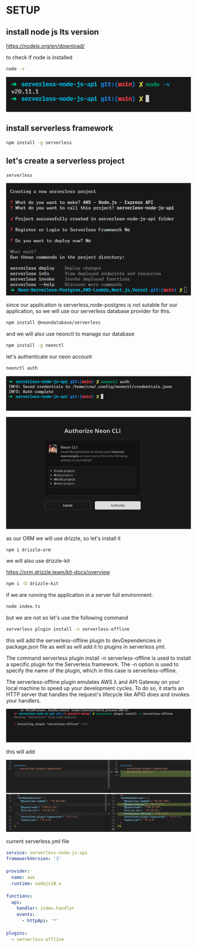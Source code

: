 
# SETUP

## install node js lts version

<https://nodejs.org/en/download/>

to check if node is installed

```bash
node -v
```

![alt text](image-3.png)

## install serverless framework

```bash
npm install -g serverless
```

## let's create a serverless project

```bash
serverless
```

![alt text](image.png)

since our application is serverless,node-postgres is not sutable for our application, so we will use our serverless database provider for this.

```bash
npm install @neondatabase/serverless
```

and we will also use neonctl to manage our database

```bash
npm install -g neonctl
```

let's authenticate our neon account

```bash
neonctl auth
```

![alt text](image-1.png)

![alt text](image-2.png)

as our ORM we will use drizzle, so let's install it

```bash
npm i drizzle-orm
```

we will also use drizzle-kit

<https://orm.drizzle.team/kit-docs/overview>

```bash
npm i -D drizzle-kit
```

<!-- let's add typescript to our project

```bash
npm i -D @types/aws-lambda typescript serverless-plugin-typescript @types/node @types/express
``` -->

if we are running the application in a server full environment.

```bash
node index.ts
```

but we are not so let's use the following command

```bash
serverless plugin install -n serverless-offline
```

this will add the serverless-offline plugin to devDependencies in package.json file as well as will add it to plugins in serverless.yml.

The command serverless plugin install -n serverless-offline is used to install a specific plugin for the Serverless framework. The -n option is used to specify the name of the plugin, which in this case is serverless-offline.

The serverless-offline plugin emulates AWS λ and API Gateway on your local machine to speed up your development cycles. To do so, it starts an HTTP server that handles the request's lifecycle like APIG does and invokes your handlers.

![alt text](image-4.png)

this will add

![alt text](image-5.png)
![alt text](image-6.png)

current serverless.yml file

```yaml
service: serverless-node-js-api
frameworkVersion: '3'

provider:
  name: aws
  runtime: nodejs18.x

functions:
  api:
    handler: index.handler
    events:
      - httpApi: '*'

plugins:
  - serverless-offline

```
